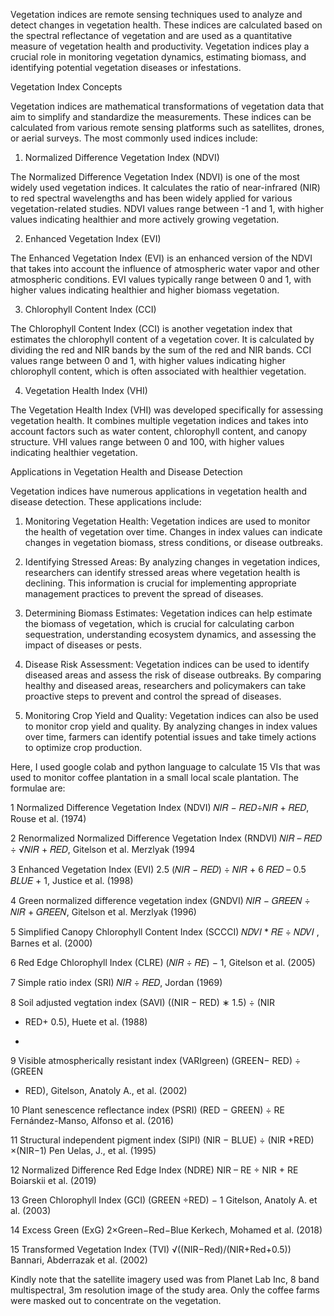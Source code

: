 Vegetation indices are remote sensing techniques used to analyze and detect changes in vegetation health. These indices are calculated based on the spectral reflectance of vegetation and are used as a quantitative measure of vegetation health and productivity. Vegetation indices play a crucial role in monitoring vegetation dynamics, estimating biomass, and identifying potential vegetation diseases or infestations.

Vegetation Index Concepts

Vegetation indices are mathematical transformations of vegetation data that aim to simplify and standardize the measurements. These indices can be calculated from various remote sensing platforms such as satellites, drones, or aerial surveys. The most commonly used indices include:

1. Normalized Difference Vegetation Index (NDVI)

The Normalized Difference Vegetation Index (NDVI) is one of the most widely used vegetation indices. It calculates the ratio of near-infrared (NIR) to red spectral wavelengths and has been widely applied for various vegetation-related studies. NDVI values range between -1 and 1, with higher values indicating healthier and more actively growing vegetation.

2. Enhanced Vegetation Index (EVI)

The Enhanced Vegetation Index (EVI) is an enhanced version of the NDVI that takes into account the influence of atmospheric water vapor and other atmospheric conditions. EVI values typically range between 0 and 1, with higher values indicating healthier and higher biomass vegetation.

3. Chlorophyll Content Index (CCI)

The Chlorophyll Content Index (CCI) is another vegetation index that estimates the chlorophyll content of a vegetation cover. It is calculated by dividing the red and NIR bands by the sum of the red and NIR bands. CCI values range between 0 and 1, with higher values indicating higher chlorophyll content, which is often associated with healthier vegetation.

4. Vegetation Health Index (VHI)

The Vegetation Health Index (VHI) was developed specifically for assessing vegetation health. It combines multiple vegetation indices and takes into account factors such as water content, chlorophyll content, and canopy structure. VHI values range between 0 and 100, with higher values indicating healthier vegetation.

Applications in Vegetation Health and Disease Detection

Vegetation indices have numerous applications in vegetation health and disease detection. These applications include:

1. Monitoring Vegetation Health: Vegetation indices are used to monitor the health of vegetation over time. Changes in index values can indicate changes in vegetation biomass, stress conditions, or disease outbreaks.

2. Identifying Stressed Areas: By analyzing changes in vegetation indices, researchers can identify stressed areas where vegetation health is declining. This information is crucial for implementing appropriate management practices to prevent the spread of diseases.

3. Determining Biomass Estimates: Vegetation indices can help estimate the biomass of vegetation, which is crucial for calculating carbon sequestration, understanding ecosystem dynamics, and assessing the impact of diseases or pests.

4. Disease Risk Assessment: Vegetation indices can be used to identify diseased areas and assess the risk of disease outbreaks. By comparing healthy and diseased areas, researchers and policymakers can take proactive steps to prevent and control the spread of diseases.

5. Monitoring Crop Yield and Quality: Vegetation indices can also be used to monitor crop yield and quality. By analyzing changes in index values over time, farmers can identify potential issues and take timely actions to optimize crop production.

Here, I used google colab and python language to calculate 15 VIs that was used to monitor coffee plantation in a small local scale plantation. The formulae are:


1	Normalized	Difference
Vegetation Index (NDVI)	𝑁𝐼𝑅 − 𝑅𝐸𝐷÷𝑁𝐼𝑅 + 𝑅𝐸𝐷,	Rouse et al. (1974)


2	Renormalized	Normalized
Difference Vegetation Index (RNDVI)	𝑁𝐼𝑅 – 𝑅𝐸𝐷 ÷ √𝑁𝐼𝑅 + 𝑅𝐸𝐷,	Gitelson	et	al. Merzlyak (1994


3	Enhanced Vegetation Index
(EVI)	2.5 (𝑁𝐼𝑅 − 𝑅𝐸𝐷) ÷ 𝑁𝐼𝑅 + 6
𝑅𝐸𝐷 – 0.5 𝐵𝐿𝑈𝐸 + 1, 	Justice et al. (1998)


4	Green normalized difference
vegetation index (GNDVI)	𝑁𝐼𝑅 − 𝐺𝑅𝐸𝐸𝑁 ÷ 𝑁𝐼𝑅 +
𝐺𝑅𝐸𝐸𝑁,	Gitelson	et	al.
Merzlyak (1996)


5	Simplified		Canopy Chlorophyll	Content		Index
(SCCCI)	𝑁𝐷𝑉𝐼 * 𝑅𝐸 ÷ 𝑁𝐷𝑉𝐼	, Barnes et al. (2000)


6	Red Edge Chlorophyll Index
(CLRE)	(𝑁𝐼𝑅 ÷ 𝑅𝐸) − 1, 	Gitelson et al. (2005)


7	Simple ratio index (SRI)	𝑁𝐼𝑅 ÷ 𝑅𝐸𝐷,	Jordan (1969)


8	Soil	adjusted	vegtation
index (SAVI)	((NIR − RED) ∗ 1.5) ÷ (NIR
+ RED+ 0.5),	Huete et al. (1988)

+ 
9	Visible	atmospherically
resistant index (VARIgreen)	(GREEN− RED) ÷ (GREEN
+ RED),	Gitelson, Anatoly A., et
al. (2002)


10	Plant senescence reflectance
index (PSRI)	(RED − GREEN) ÷ RE	Fernández-Manso,
Alfonso et al. (2016)


11	Structural	independent
pigment index (SIPI)	(NIR − BLUE) ÷ (NIR +RED) ×(NIR−1)	Pen Uelas, J., et al.
(1995)


12	Normalized Difference Red
Edge Index (NDRE)	NIR – RE ÷ NIR + RE	Boiarskii et al. (2019)


13	Green	Chlorophyll	Index
(GCI)	 (GREEN ÷RED) − 1
		Gitelson, Anatoly A. et
al. (2003)


14	Excess Green (ExG)	 2×Green−Red−Blue	Kerkech, Mohamed et
al. (2018)


15	Transformed	Vegetation Index (TVI)	 √((NIR−Red)/(NIR+Red+0.5))	Bannari, Abderrazak et al. (2002)


Kindly note that the satellite imagery used was from Planet Lab Inc, 8 band multispectral, 3m resolution image of the study area. Only the coffee farms were masked out to concentrate on the vegetation.
